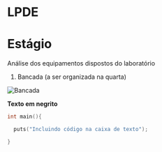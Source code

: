 # LPDE
# Estágio

Análise dos equipamentos dispostos do laboratório

1. Bancada (a ser organizada na quarta)

![Bancada](./fotos/bancada.jpg)

__Texto em negrito__

```C
int main(){

  puts("Incluindo código na caixa de texto");

}
```
